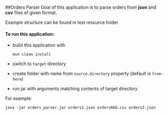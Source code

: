 ##Orders Parser
Goal of this application is to parse orders from 
**json** and **csv** files of given format.

Example structure can be found in test resource folder

#### To run this application:
* build this application with

    `mvn clean install`
* switch to `target` directory
* create folder with name from `source.directory` property (default is `from-here`)
* run jar with arguments matching contents of target directory 

For example:

`java -jar orders_parser.jar orders1.json orders666.csv orders2.json`